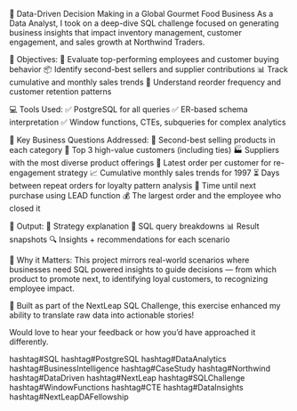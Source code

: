 💼 Data-Driven Decision Making in a Global Gourmet Food Business
As a Data Analyst, I took on a deep-dive SQL challenge focused on generating business insights that impact inventory management, customer engagement, and sales growth at Northwind Traders.


🧠 Objectives:
🎯 Evaluate top-performing employees and customer buying behavior
📦 Identify second-best sellers and supplier contributions
📊 Track cumulative and monthly sales trends
🔁 Understand reorder frequency and customer retention patterns


💻 Tools Used:
✅ PostgreSQL for all queries
✅ ER-based schema interpretation
✅ Window functions, CTEs, subqueries for complex analytics


📍 Key Business Questions Addressed:
🥈 Second-best selling products in each category
👑 Top 3 high-value customers (including ties)
🏭 Suppliers with the most diverse product offerings
📅 Latest order per customer for re-engagement strategy
📈 Cumulative monthly sales trends for 1997
⏳ Days between repeat orders for loyalty pattern analysis
🔁 Time until next purchase using LEAD function
💰 The largest order and the employee who closed it


📘 Output:
📌 Strategy explanation
📄 SQL query breakdowns
📊 Result snapshots
🔍 Insights + recommendations for each scenario


🧩 Why it Matters:
This project mirrors real-world scenarios where businesses need SQL powered insights to guide decisions — from which product to promote next, to identifying loyal customers, to recognizing employee impact.


🧠 Built as part of the NextLeap SQL Challenge, this exercise enhanced my ability to translate raw data into actionable stories!


Would love to hear your feedback or how you’d have approached it differently.


hashtag#SQL hashtag#PostgreSQL hashtag#DataAnalytics hashtag#BusinessIntelligence hashtag#CaseStudy hashtag#Northwind hashtag#DataDriven hashtag#NextLeap hashtag#SQLChallenge hashtag#WindowFunctions hashtag#CTE hashtag#DataInsights hashtag#NextLeapDAFellowship
